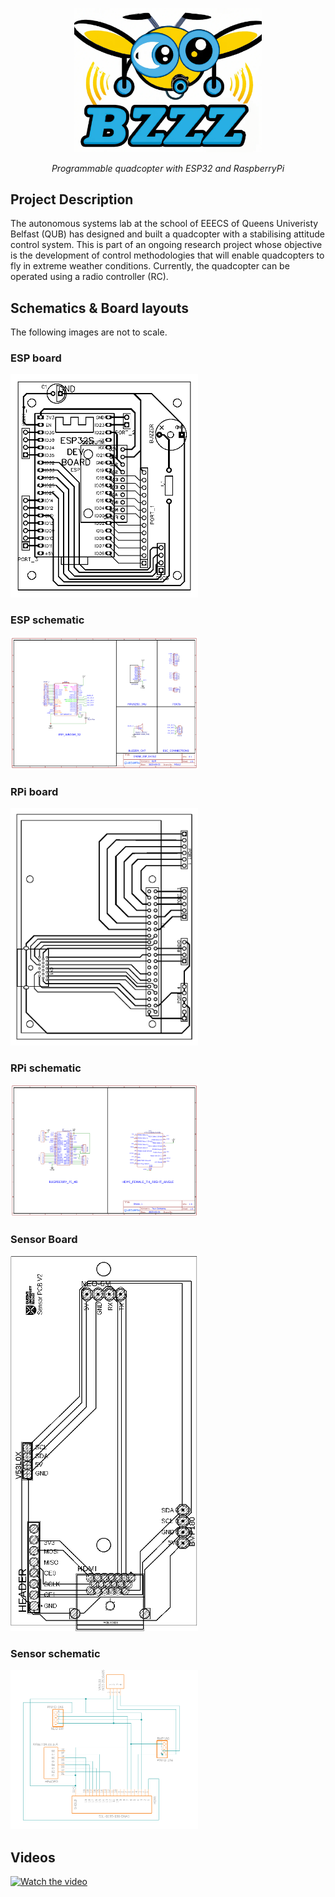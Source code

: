 <p align="center">
<img width="300" alt="bzzz-logo" src="design/logo/bzzz-logo.png">
</p>

<p align="center">
<em>Programmable quadcopter with ESP32 and RaspberryPi</em>
</p>


## Project Description
The autonomous systems lab at the school of EEECS of Queens Univeristy Belfast (QUB) has designed and built a quadcopter with a stabilising attitude control system. This is part of an ongoing research project whose objective is the development of control methodologies that will enable quadcopters to fly in extreme weather conditions. Currently, the quadcopter can be operated using a radio controller (RC).

## Schematics & Board layouts
The following images are not to scale.
### ESP board
<img width="300" src="design/PCBs/ESP_BOARD/PCB_ESP_SHIELD_PCB_2023-06-13.png">

### ESP schematic
<img width="300" src="design/PCBs/ESP_BOARD/Schematic_DRONE_ESP_SHIELD_2023-06-05.png">

### RPi board
<img width="300" src="design/PCBs/PI_BOARD/PCB_PCB_DRONE_RPI_SHIELD_2023-06-18.png">

### RPi schematic
<img width="300" src="design/PCBs/PI_BOARD/Schematic_DRONE_RPI_SHIELD_2023-06-18.png">

### Sensor Board
<img width="300" height = "600" src="design/PCBs/SENSOR_BOARD_V3/SCHEMATICS/Sensor board layout picture.png">

### Sensor schematic
<img width="300" src="design/PCBs/SENSOR_BOARD_V2/SCHEMATICS/Sensor board schematic image.png">

## Videos 

[![Watch the video](https://img.youtube.com/vi/7mFDusj9uvs/hqdefault.jpg)](https://youtu.be/7mFDusj9uvs)

